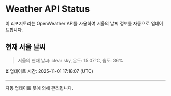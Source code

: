 
# Weather API Status

이 리포지토리는 OpenWeather API를 사용하여 서울의 날씨 정보를 자동으로 업데이트합니다.

## 현재 서울 날씨
> 서울의 현재 날씨: clear sky, 온도: 15.07°C, 습도: 36%

⏳ 업데이트 시간: 2025-11-01 17:18:07 (UTC)

---
자동 업데이트 봇에 의해 관리됩니다.
